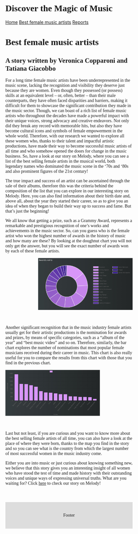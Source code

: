 <html>

<head>
<title>Project</title>
<meta charset="utf-8">
<meta name="viewport" content="width=device-width, initial-scale=1">
<style>
* {
  box-sizing: border-box;
}

body {
  margin: 0;
}
 
.header {
float: centre ;
 text-align: center;
 }

.h1 {
text-align: centre ; }

.topnav {
  overflow: hidden;
  background-color: #333;
}

.topnav a {
  float: left;
  display: block;
  color: #f2f2f2;
  text-align: center;
  padding: 14px 16px;
  text-decoration: none;
}
.footer {
  padding: 20px;
  text-align: center;
  background: #ddd;
  margin-top: 20px;
}



</style>
</head>
<body>
<div class="header">
 <h1>Discover the Magic of Music</h1>
</div>


<div class="topnav">
  <a href="https://veronicacopparoni.github.io/Homepage">Home</a>
  <a href="https://veronicacopparoni.github.io/Best-female-music-artists">Best female music artists</a>
  <a href="https://veronicacopparoni.github.io/Reports/">Reports</a>
</div>

</body>
</html>




<body>

<style>
p {
  font-family: "Times New Roman", Times, serif;
}
  h1 {
  font-family: "Times New Roman", Times, serif;
}
  h2 {
  font-family: "Times New Roman", Times, serif;
}

  .img1 { float:right ; width:300px ; hight:140 }

  .img2 {float:left ; width:300px ; hight:140 }

  .clearfix::after {
  content: "";
  clear: both;
  display: table;
}

</style>

<h1>Best female music artists</h1>  
<h2>A story written by Veronica Copparoni and Tatiana Giacobbo</h2>

<p>For a long time female music artists have been underrepresented in the music scene, lacking the recognition and visibility they deserve just because they are women. Even though they possessed (or possess) skills at an equivalent level – or, often, better – than their male counterparts, they have often faced disparities and barriers, making it difficult for them to showcase the significant contribution they made in the music sector. Though, we can boast of a rich list of female music artists who throughout the decades have made a powerful impact with their unique voices, strong advocacy and creative endeavors. Not only did they break any record with memorable hits, but also they have become cultural icons and symbols of female empowerment in the whole world. Therefore, with our research we wanted to explore all these women who, thanks to their talent and impactful artistic productions, have made their way to become successful music artists of all time and who somehow opened the doors for change in the music business. So, have a look at our story on Melody, where you can see a list of the best selling female artists in the musical world, both legendary names who dominated the music scene in the ‘70s and ‘80s and also prominent figures of the 21st century! </p>

<p>The true impact and success of an artist can be ascertained through the sale of their albums, therefore this was the criteria behind the composition of the list that you can explore in our interesting story on Melody. Here, you can also find information about their birth date and, above all, about the year they started their career, so as to give you an idea of when they began to build their way up to success and fame. But that’s just the beginning! </p>

<p>We all know that getting a prize, such as a Grammy Award, represents a remarkable and prestigious recognition of one’s works and achievements in the music sector. So, can you guess who is the female artist who won the highest number of awards in the history of music and how many are these? By looking at the doughnut chart you will not only get the answer, but you will see the exact number of awards won by each of these female artists. </p>


 <div class="clearfix">
    <a href="https://melody-data.github.io/stories/published_stories/story_1686643551.648723.html">
       <img class="img1" src="chartd.jpg"/>
      </a>
  </div>

<br>
<br>
<p>Another significant recognition that in the music industry female artists usually get for their artistic productions is the nomination for awards and prizes, by means of specific categories, such as a “album of the year” and “best music video” and so on. Therefore, similarly, the bar chart explores the number of nominations that most popular female musicians received during their career in music. This chart is also really useful for you to compare the results from this chart with those that you find in the previous chart. </p>

 <div class="clearfix">
    <a href="https://melody-data.github.io/stories/published_stories/story_1686643551.648723.html">
       <img class=img2  src="chart2l.jpg"/>
      </a>
  </div>
  
<br>
<br>

<p>Last but not least, if you are curious and you want to know more about the best selling female artists of all time, you can also have a look at the place of where they were born, thanks to the map you find in the story and so you can see what is the country from which the largest number of most successful women in the music industry come.</p>

<p>Either you are into music or just curious about knowing something new, we believe that this story gives you an interesting insight of all women who have stood the test of time and made history with their outstanding voices and unique ways of expressing universal truths. 
What are you waiting for? Click <a href="https://melody-data.github.io/stories/published_stories/story_1686643551.648723.html">here</a> to check our story on Melody!

</p>
<br>


 
  <div class="footer">
  <p>Footer</p>
</div>
  


